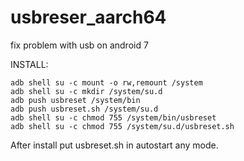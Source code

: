 # usbreser_aarch64
fix problem with usb on android 7

INSTALL:

    adb shell su -c mount -o rw,remount /system
    adb shell su -c mkdir /system/su.d
    adb push usbreset /system/bin
    adb push usbreset.sh /system/su.d
    adb shell su -c chmod 755 /system/bin/usbreset
    adb shell su -c chmod 755 /system/su.d/usbreset.sh

After install put usbreset.sh in autostart any mode.
